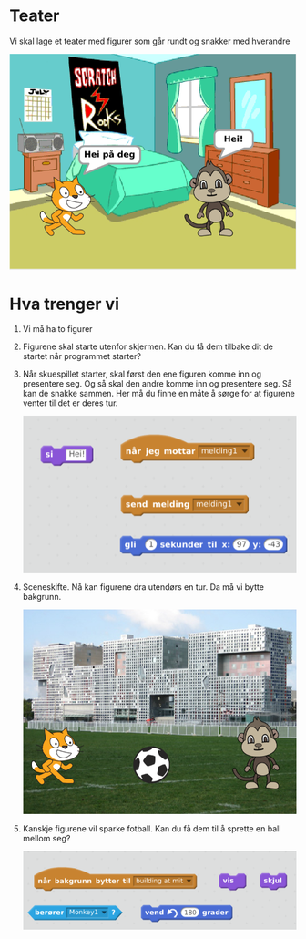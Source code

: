 # Teater

Vi skal lage et teater med figurer som går rundt og snakker med hverandre

![](003-actors.png)

# Hva trenger vi

1. Vi må ha to figurer
2. Figurene skal starte utenfor skjermen. Kan du få dem tilbake dit de
   startet når programmet starter?
3. Når skuespillet starter, skal først den ene figuren komme inn og
   presentere seg. Og så skal den andre komme inn og presentere
   seg. Så kan de snakke sammen. Her må du finne en måte å sørge for
   at figurene venter til det er deres tur.

   ![](003-commands.png)
4. Sceneskifte. Nå kan figurene dra utendørs en tur. Da må vi bytte
   bakgrunn.

   ![](003-soccer.png)
5. Kanskje figurene vil sparke fotball. Kan du få dem til å sprette en
   ball mellom seg?

   ![](003-ball.png)

